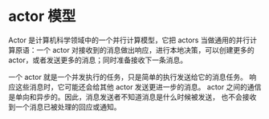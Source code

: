 # actor 模型

Actor 是计算机科学领域中的一个并行计算模型，它把 actors 当做通用的并行计算原语：一个 actor 对接收到的消息做出响应，进行本地决策，可以创建更多的 actor，或者发送更多的消息；同时准备接收下一条消息。

一个 actor 就是一个并发执行的任务，只是简单的执行发送给它的消息任务。 响应这些消息时，它可能还会给其他 actor 发送更进一步的消息。 actor 之间的通信是单向和异步的。因此，消息发送者不知道消息是什么时候被发送， 也不会接收到一个消息已被处理的回应或通知。

